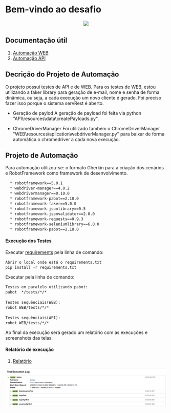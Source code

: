 # Bem-vindo ao desafio

<div align="center">
  <img src="https://upload.wikimedia.org/wikipedia/commons/e/e4/Robot-framework-logo.png" width="300px"/>
</div>


## Documentação útil

1. [Automação WEB](https://github.com/LuisFelipeSeabra/automacao-com-robot-framework-api-web/tree/master/WEB)
1. [Automação API](https://github.com/LuisFelipeSeabra/automacao-com-robot-framework-api-web/tree/master/API)


## Decrição do Projeto de Automação 
O projeto possui testes de API e de WEB. 
Para os testes de WEB, estou utilizando a faker library para geração de e-mail, nome e senha de forma dinâmica, ou seja, a cada execução um novo cliente é gerado. Foi preciso fazer isso porque o sistema servRest é aberto.

* Geração de paylod
A geração de payload foi feita via python "API\resources\data\createPayloads.py".

* ChromeDriverManager
Foi utilizado também o ChromeDriverManager "WEB\resources\aplication\webdriverManager.py" para baixar de forma automática o chromedriver a cada nova execução.




## Projeto de Automação 
Para automação utilizou-se: o formato Gherkin para a criação dos cenários e RobotFramework como framework de desenvolvimento.
```
  * robotframework==5.0.1
  * webdriver-manager==4.0.2
  * webdrivermanager==0.10.0
  * robotframework-pabot==2.18.0
  * robotframework-faker==5.0.0
  * robotframework-jsonlibrary==0.5
  * robotframework-jsonvalidator==2.0.0
  * robotframework-requests==0.9.3
  * robotframework-seleniumlibrary==6.0.0
  * robotframework-pabot==2.18.0

```

#### Execução dos Testes
Executar [requirements](https://github.com/LuisFelipeSeabra/automacao-com-robot-framework-api-web/tree/master/requirements.txt) pela linha de comando:
```
Abrir o local onde está o requirements.txt
pip install -r requirements.txt
```
Executar pela linha de comando: 
```
Testes em paralelo utilizando pabot:
pabot  */tests/*/*  

Testes sequênciais(WEB):
robot WEB/tests/*/*

Testes sequênciais(API):
robot WEB/tests/*/*
```
Ao final da execução será gerado um relatório com as execuções e screenshots das telas.

#### Relatório de execução

1. [Relatório](https://github.com/LuisFelipeSeabra/automacao-com-robot-framework-api-web/tree/master/log.html)

![image](https://github.com/LuisFelipeSeabra/automacao-com-robot-framework-api-web/blob/master/passed.png)

